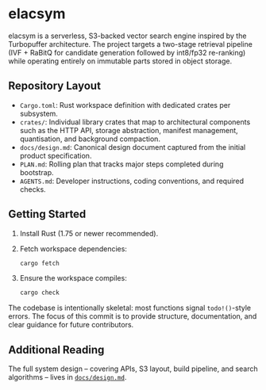 # elacsym

elacsym is a serverless, S3-backed vector search engine inspired by the Turbopuffer
architecture. The project targets a two-stage retrieval pipeline (IVF + RaBitQ for
candidate generation followed by int8/fp32 re-ranking) while operating entirely on
immutable parts stored in object storage.

## Repository Layout

- `Cargo.toml`: Rust workspace definition with dedicated crates per subsystem.
- `crates/`: Individual library crates that map to architectural components
  such as the HTTP API, storage abstraction, manifest management, quantisation,
  and background compaction.
- `docs/design.md`: Canonical design document captured from the initial product
  specification.
- `PLAN.md`: Rolling plan that tracks major steps completed during bootstrap.
- `AGENTS.md`: Developer instructions, coding conventions, and required checks.

## Getting Started

1. Install Rust (1.75 or newer recommended).
2. Fetch workspace dependencies:

   ```bash
   cargo fetch
   ```

3. Ensure the workspace compiles:

   ```bash
   cargo check
   ```

The codebase is intentionally skeletal: most functions signal `todo!()`-style
errors. The focus of this commit is to provide structure, documentation, and
clear guidance for future contributors.

## Additional Reading

The full system design – covering APIs, S3 layout, build pipeline, and search
algorithms – lives in [`docs/design.md`](docs/design.md).
